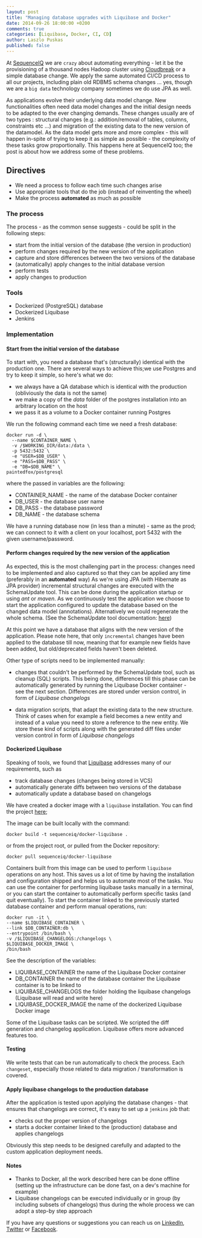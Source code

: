 ```yaml
---
layout: post
title: "Managing database upgrades with Liquibase and Docker"
date: 2014-09-26 18:00:00 +0200
comments: true
categories: [Liquibase, Docker, CI, CD]
author: Laszlo Puskas
published: false
---
```


At [SequenceIQ](http://sequenceiq.com) we are `crazy` about automating everything - let it be the provisioning of a thousand nodes Hadoop cluster using [Cloudbreak](http://blog.sequenceiq.com/blog/2014/07/18/announcing-cloudbreak/) or a simple database change. We apply the same automated CI/CD process to all our projects, including plain old RDBMS schema changes ... yes, though we are a `big data` technology company sometimes we do use JPA as well.

As applications evolve their underlying data model change. New functionalities often need data model changes and the initial design
needs to be adapted to the ever changing demands. These changes usually are of two types : structural changes (e.g.: addition/removal of tables, columns, constraints etc ...)
and migration of the existing data to the new version of the datamodel.
As the data model gets more and more complex  - this will happen in-spite of trying to keep it as simple as possible -
the complexity of these tasks grow proportionally. This happens here at SequenceIQ too; the post is about how we address some of these problems.

<!-- more -->

## Directives

* We need a process to follow each time such changes arise
* Use appropriate tools that do the job (instead of reinventing the wheel)
* Make the process **automated** as much as possible

### The process

The process - as the common sense suggests - could be split in the following steps:

* start from the initial version of the database (the version in production)
* perform changes required by the new version of the application
* capture and store differences between the two versions of the database
* (automatically) apply changes to the initial database version
* perform tests
* apply changes to production

### Tools

* Dockerized (PostgreSQL) database
* Dockerized Liquibase
* Jenkins

### Implementation

#### Start from the initial version of the database

To start with, you need a database that's (structurally) identical with the production one. There are several ways to achieve this;we use Postgres and try to keep it simple, so here's what we do:
* we always have a QA database which is identical with the production (obliviously the data is not the same)
* we make a copy of the *data* folder of the postgres installation into an arbitrary location on the host
* we pass it as a volume to a Docker container running Postgres

We run the following command each time we need a fresh database:

```
docker run -d \
  --name $CONTAINER_NAME \
  -v /$WORKING_DIR/data:/data \
  -p 5432:5432 \
  -e "USER=$DB_USER" \
  -e "PASS=$DB_PASS" \
  -e "DB=$DB_NAME" \
paintedfox/postgresql
```
where the passed in variables are the following:
* CONTAINER_NAME - the name of the database Docker container
* DB_USER - the database user name
* DB_PASS - the database password
* DB_NAME - the database schema

We have a running database now (in less than a minute) - same as the prod; we can connect to it with a client on your localhost, port 5432 with the given username/password.

#### Perform changes required by the new version of the application

As expected, this is the most challenging part in the process: changes need to be implemented and also
captured so that they can be applied any time (preferably in an **automated** way)
As we're using JPA (with Hibernate as JPA provider) incremental structural changes are executed with the
SchemaUpdate tool. This can be done during the application startup or using *ant* or *maven*.
As we continuously test the application we choose to start the application configured to update the database based on the
changed data model (annotations). Alternatively we could regenerate the whole schema. (See the SchemaUpdate tool documentation:
[here](http://docs.jboss.org/hibernate/core/3.6/reference/en-US/html/toolsetguide.html))

At this point we have a database that aligns with the new version of the application. Please note here, that only `incremental` changes have been applied to the database till now, meaning that for example new fields have been added,
 but old/deprecated fields haven't been deleted.

Other type of scripts need to be implemented manually:

* changes that couldn't be performed by the SchemaUpdate tool, such as cleanup (SQL) scripts. This being done, differences till this phase can be automatically generated by running the Liquibase Docker container - see the next section. Differences are stored under version control, in form of *Liquibase changelogs*

* data migration scripts, that adapt the existing data to the new structure. Think of cases
 when for example a field becomes a new entity and instead of a value you need to store a reference to the new entity. We store these kind of scripts along with the generated diff files under version control in form of *Liquibase changelogs*

#### Dockerized Liquibase

Speaking of tools, we found that [Liquibase](http://www.liquibase.org/index.html) addresses many of our requirements, such as

* track database changes (changes being stored in VCS)
* automatically generate diffs between two versions of the database
* automatically update a database based on changelogs

We have created a docker image with a `liquibase` installation. You can find the project [here](https://github.com/sequenceiq/docker-liquibase);

The image can be built locally with the command:
```
docker build -t sequenceiq/docker-liquibase .
```  

or from the project root, or pulled from the Docker repository:  
```
docker pull sequenceiq/docker-liquibase
```

Containers built from this image can be used to perform `liquibase` operations on any host. This saves us a lot of time by having the installation and configuration shipped and helps us to automate most of the tasks. You can use the container for performing liquibase tasks manually in a terminal, or you can start the container to automatically perform specific tasks (and quit eventually). To start the container linked to the previously started database container and perform manual operations, run:

```
docker run -it \
--name $LIQUIBASE_CONTAINER \
--link $DB_CONTAINER:db \
--entrypoint /bin/bash \
-v /$LIQUIBASE_CHANGELOGS:/changelogs \
$LIQUIBASE_DOCKER_IMAGE \
/bin/bash
```
See the description of the variables:

* LIQUIBASE_CONTAINER the name of the Liquibase Docker container
* DB_CONTAINER the name of the database container the Liquibase container is to be linked to
* LIQUIBASE_CHANGELOGS the folder holding the liquibase changelogs (Liquibase will read and write here)
* LIQUIBASE_DOCKER_IMAGE the name of the dockerized Liquibase Docker image

Some of the Liquibase tasks can be scripted. We scripted the diff generation and changelog application. Liquibase offers more advanced features too.

#### Testing

We write tests that can be run automatically to check the process. Each `changeset`, especially those related to data migration / transformation is covered.

#### Apply liquibase changelogs to the production database

After the application is tested upon applying the database changes - that ensures that changelogs are correct, it's easy to set up a `jenkins` job that:

* checks out the proper version of changelogs
* starts a docker container linked to the (production) database and applies changelogs

Obviously this step needs to be designed carefully and adapted to the custom application deployment needs.


#### Notes

* Thanks to Docker, all the work described here can be done offline (setting up the infrastructure can be done fast, on a dev's machine for example)
* Liquibase changelogs can be executed individually or in group (by including subsets of changelogs) thus during the whole process we can adopt a step-by step approach

If you have any questions or suggestions you can reach us on [LinkedIn](https://www.linkedin.com/company/sequenceiq/), [Twitter](https://twitter.com/sequenceiq) or [Facebook](https://www.facebook.com/sequenceiq).
